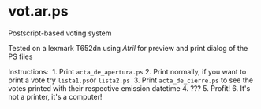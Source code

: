 # vot.ar.ps
Postscript-based voting system

Tested on a lexmark T652dn using _Atril_ for preview and print dialog of the PS files

Instructions:
  1. Print `acta_de_apertura.ps`
  2. Print normally, if you want to print a vote try `lista1.ps`or `lista2.ps`
  3. Print `acta_de_cierre.ps` to see the votes printed with their respective emission datetime
  4. ???
  5. Profit!
  6. It's not a printer, it's a computer!
